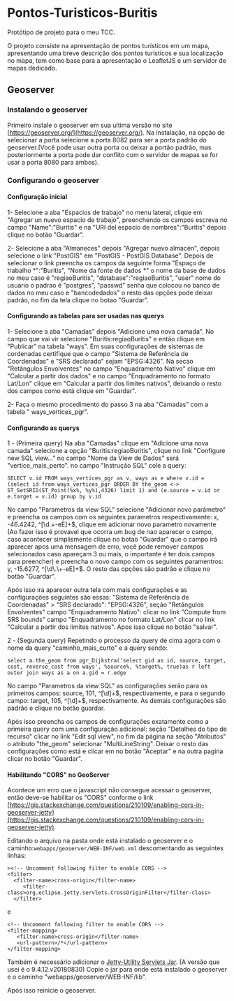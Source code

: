 # Pontos-Turisticos-Buritis
Protótipo de projeto para o meu TCC.

O projeto consiste na apresentação de pontos turísticos em um mapa, apresentando uma breve descrição dos pontos turísticos e sua localização no mapa, tem como base para a apresentação o LeafletJS e um servidor de mapas dedicado.


## Geoserver

### Instalando o geoserver
Primeiro instale o geoserver em sua ultima versão no site [https://geoserver.org/](https://geoserver.org/). Na instalação, na opção de selecionar a porta selecione a porta 8082 para ser a porta padrão do geoserver.(Você pode usar outra porta ou deixar a portão padrão, mas posteriormente a porta pode dar conflito com o servidor de mapas se for usar a porta 8080 para ambos).


### Configurando o geoserver

#### Configuração inicial

1- Selecione a aba "Espacios de trabajo" no menu lateral, clique em "Agregar un nuevo espacio de trabajo", preenchendo os campos escreva no campo "Name":"Buritis" e na "URI del espacio de nombres":"Buritis" depois clique no botão "Guardar".

2- Selecione a aba "Almaneces" depois "Agregar nuevo almacén", depois selecione o link "PostGIS" em "PostGIS - PostGIS Database". Depois de selecionar o link preencha os campos da seguinte forma "Espaço de trabalho *":"Buritis", "Nome da fonte de dados *" o nome da base de dados no meu caso é "regiaoBuritis", "database":"regiaoBuritis", "user" nome do usuario o padrao é "postgres", "passwd" senha que colocou no banco de dados no meu caso e "bancodedados" o resto das opções pode deixar padrão, no fim da tela clique no botao "Guardar".

#### Configurando as tabelas para ser usadas nas querys

1- Selecione a aba "Camadas" depois "Adicione uma nova camada". No campo que vai vir selecione "Buritis:regiaoBuritis" e então clique em "Publicar" na tabela "ways". Em suas configurações de sistemas de cordenadas certifique que o campo "Sistema de Referência de Coordenadas" e "SRS declarado" sejam "EPSG:4326". Na secao "Retângulos Envolventes" no campo "Enquadramento Nativo" clique em "Calcular a partir dos dados" e no campo "Enquadramento no formato Lat/Lon" clique em "Calcular a partir dos limites nativos", deixando o resto dos campos como está clique em "Guardar". 

2- Faça o mesmo procedimento do passo 3 na aba "Camadas" com a tabela "	ways_vertices_pgr".

#### Configurando as querys

1 - (Primeira query) Na aba "Camadas" clique em "Adicione uma nova camada" selecione a opção "Buritis:regiaoBuritis", clique no link "Configure new SQL view..." no campo "Nome da View de Dados" será "vertice_mais_perto". no campo "Instrução SQL" cole a query:

`SELECT
	v.id
FROM
	ways_vertices_pgr as v,
	ways as e
where
	v.id = (select id from ways_vertices_pgr
	ORDER BY the_geom <-> ST_SetSRID(ST_Point(%x%, %y%),4326) limit 1)
	and (e.source = v.id or e.target = v.id)
group by v.id`

No campo "Parametros da view SQL" selecione "Adicionar novo parâmetro" e preencha os campos com os seguintes parametros respectivamente: x, -46.4242, ^[\d\.\+-eE]+$, clique em adicionar novo parametro novamente (Ao fazer isso é provavel que ocorra um bug de nao aparecer o campo, caso acontecer simplismente clique no botao "Guardar" que o campo irá aparecer apos uma mensagem de erro, você pode remover campos selecionados caso apareçam 3 ou mais, o importante é ter dois campos para preencher) e preencha o novo campo com os seguintes paramentros: y, -15.6277, ^[\d\.\+-eE]+$. O resto das opções são padrão e clique no botão "Guardar".
  
Após isso ira aparecer outra tela com mais configurações e as configurações seguintes são essas: "Sistema de Referência de Coordenadas" > "SRS declarado": "EPSG:4326", seção "Retângulos Envolventes" campo "Enquadramento Nativo": clicar no link "Compute from SRS bounds" campo "Enquadramento no formato Lat/Lon" clicar no link "Calcular a partir dos limites nativos". Apos isso clique no botão "salvar".


 2 - (Segunda query) Repetindo o processo da query de cima agora com o nome da query "caminho_mais_curto" e a query sendo:

 `select
 a.the_geom
from
 pgr_Dijkstra('select gid as id, source, target, cost, reverse_cost from ways', %source%, %target%, true)as r
 left outer join ways as a on a.gid = r.edge`

No campo "Parametros da view SQL" as configurações serão para os primeiros campos: source, 101, ^[\d]+$, respectivamente, e para o segundo campo: target, 105, ^[\d]+$, respectivamente. As demais configurações são padrão e clique no botão guardar.

Após isso preencha os campos de configurações exatamente como a primeira query com uma configuração adicional: seção "Detalhes do tipo de recurso" clicar no link "Edit sql view", no fim da página na seção "Atributos" o atributo "the_geom" selecionar "MultiLineString". Deixar o resto das configurações como está e clicar em no botão "Aceptar" e na outra pagina clicar no botão "Guardar".

#### Habilitando "CORS" no GeoServer

Acontece um erro que o javascript não consegue acessar o geoserver, então deve-se habilitar os "CORS" conforme o link [https://gis.stackexchange.com/questions/210109/enabling-cors-in-geoserver-jetty](https://gis.stackexchange.com/questions/210109/enabling-cors-in-geoserver-jetty).

Editando o arquivo na pasta onde está instalado o geoserver e o caminho:`webapps/geoserver/WEB-INF/web.xml` descomentando as seguintes linhas:

    ><!-- Uncomment following filter to enable CORS -->
    <filter>
      <filter-name>cross-origin</filter-name>
         <filter-class>org.eclipse.jetty.servlets.CrossOriginFilter</filter-class>
      </filter>

e

    <!-- Uncomment following filter to enable CORS -->
    <filter-mapping>
       <filter-name>cross-origin</filter-name>
       <url-pattern>/*</url-pattern>
    </filter-mapping>

Também é necessário adicionar o [Jetty-Utility Servlets Jar](https://mvnrepository.com/artifact/org.eclipse.jetty/jetty-servlets). (A versão que usei é o 9.4.12.v20180830) Copie o jar para onde está instalado o geoserver e o caminho "webapps/geoserver/WEB-INF/lib".

Após isso reinicie o geoserver.

